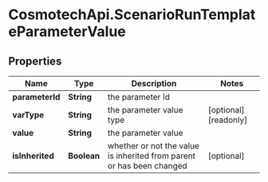 # CosmotechApi.ScenarioRunTemplateParameterValue

## Properties

Name | Type | Description | Notes
------------ | ------------- | ------------- | -------------
**parameterId** | **String** | the parameter Id | 
**varType** | **String** | the parameter value type | [optional] [readonly] 
**value** | **String** | the parameter value | 
**isInherited** | **Boolean** | whether or not the value is inherited from parent or has been changed | [optional] 



